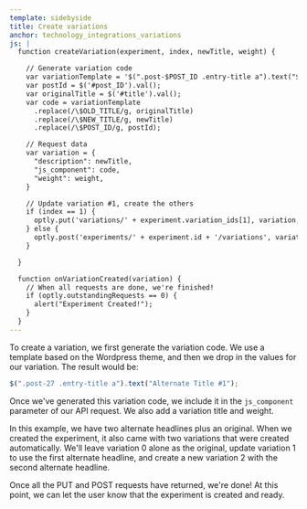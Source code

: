 ```yaml
---
template: sidebyside
title: Create variations
anchor: technology_integrations_variations
js: |
  function createVariation(experiment, index, newTitle, weight) {

    // Generate variation code
    var variationTemplate = '$(".post-$POST_ID .entry-title a").text("$NEW_TITLE");';
    var postId = $('#post_ID').val();
    var originalTitle = $('#title').val();
    var code = variationTemplate
      .replace(/\$OLD_TITLE/g, originalTitle)
      .replace(/\$NEW_TITLE/g, newTitle)
      .replace(/\$POST_ID/g, postId);

    // Request data
    var variation = {
      "description": newTitle,
      "js_component": code,
      "weight": weight,
    }

    // Update variation #1, create the others
    if (index == 1) {
      optly.put('variations/' + experiment.variation_ids[1], variation, onVariationCreated);
    } else {
      optly.post('experiments/' + experiment.id + '/variations', variation, onVariationCreated);
    }

  }

  function onVariationCreated(variation) {
    // When all requests are done, we're finished!
    if (optly.outstandingRequests == 0) {
      alert("Experiment Created!");
    }
  }
---
```


To create a variation, we first generate the variation code. We use a template based on the Wordpress theme, and then we drop in the values for our variation. The result would be:

```javascript
$(".post-27 .entry-title a").text("Alternate Title #1");
```

Once we've generated this variation code, we include it in the `js_component` parameter of our API request. We also add a variation title and weight.

In this example, we have two alternate headlines plus an original. When we created the experiment, it also came with two variations that were created automatically. We'll leave variation 0 alone as the original, update variation 1 to use the first alternate headline, and create a new variation 2 with the second alternate headline.

Once all the PUT and POST requests have returned, we're done! At this point, we can let the user know that the experiment is created and ready.
